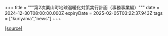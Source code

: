 +++
title = """第2次栗山町地球温暖化対策実行計画（事務事業編）"""
date = 2024-12-30T08:00:00.000Z
expiryDate = 2025-02-05T03:22:37.943Z
tags = ["kuriyama","news"]
+++


[[source]](https://www.town.kuriyama.hokkaido.jp/site/-/29862.html)
